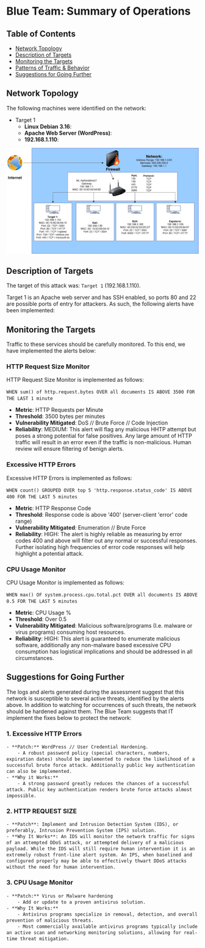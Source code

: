 # Blue Team: Summary of Operations

## Table of Contents
- [Network Topology](#Network-Topology)
- [Description of Targets](#Description-of-Targets)
- [Monitoring the Targets](#Monitoring-the-Targets)
- [Patterns of Traffic & Behavior](#Patterns-of-Traffic-&-Behavior)
- [Suggestions for Going Further](#Suggestions-for-Going-Further)

## Network Topology

The following machines were identified on the network:
- Target 1
  - **Linux Debian 3.16**:
  - **Apache Web Server (WordPress)**:
  - **192.168.1.110**:

<img src="/Images/net-topology.png">

## Description of Targets

The target of this attack was: `Target 1` (192.168.1.110).

Target 1 is an Apache web server and has SSH enabled, so ports 80 and 22 are possible ports of entry for attackers. As such, the following alerts have been implemented:

## Monitoring the Targets

Traffic to these services should be carefully monitored. To this end, we have implemented the alerts below:

### HTTP Request Size Monitor

HTTP Request Size Monitor is implemented as follows:

`WHEN sum() of http.request.bytes OVER all documents IS ABOVE 3500 FOR THE LAST 1 minute`

  - **Metric**: HTTP Requests per Minute
  - **Threshold**: 3500 bytes per minutes
  - **Vulnerability Mitigated**: DoS // Brute Force // Code Injection 
  - **Reliability**: MEDIUM: This alert will flag any malicious HHTP attempt but poses a strong potential for false positives. Any large amount of HTTP traffic will result in an error even if the traffic is non-malicious. Human review will ensure filtering of benign alerts.

### Excessive HTTP Errors
Excessive HTTP Errors is implemented as follows:

`WHEN count() GROUPED OVER top 5 'http.response.status_code' IS ABOVE 400 FOR THE LAST 5 minutes`

  - **Metric**: HTTP Response Code
  - **Threshold**: Response code is above '400' (server-client 'error' code range)
  - **Vulnerability Mitigated**: Enumeration // Brute Force
  - **Reliability**: HIGH: The alert is highly reliable as measuring by error codes 400 and above will filter out any normal or successful responses. Further isolating high frequencies of error code responses will help highlight a potential attack.

### CPU Usage Monitor
CPU Usage Monitor is implemented as follows:

`WHEN max() OF system.process.cpu.total.pct OVER all documents IS ABOVE 0.5 FOR THE LAST 5 minutes`

  - **Metric**: CPU Usage % 
  - **Threshold**: Over 0.5
  - **Vulnerability Mitigated**: Malicious software/programs (I.e. malware or virus programs) consuming host resources.
  - **Reliability**: HIGH: This alert is guaranteed to enumerate malicious software, additionally any non-malware based excessive CPU consumption has logistical implications and should be addressed in all circumstances. 


## Suggestions for Going Further

The logs and alerts generated during the assessment suggest that this network is susceptible to several active threats, identified by the alerts above. In addition to watching for occurrences of such threats, the network should be hardened against them. The Blue Team suggests that IT implement the fixes below to protect the network:

### 1. **Excessive HTTP Errors**
    - **Patch:** WordPress // User Credential Hardening. 
        - A robust password policy (special characters, numbers, expiration dates) should be implemented to reduce the likelihood of a successful brute force attack. Additionally public key authentication can also be implemented.
    - **Why it Works:**
        - A strong password greatly reduces the chances of a successful attack. Public key authentication renders brute force attacks almost impossible.

### 2. **HTTP REQUEST SIZE**
    - **Patch**: Implement and Intrusion Detection System (IDS), or preferably, Intrusion Prevention System (IPS) solution.
    - **Why It Works**: An IDS will monitor the network traffic for signs of an attempted DDoS attack, or attempted delivery of a malicious payload. While the IDS will still require human intervention it is an extremely robust front-line alert system. An IPS, when baselined and configured properly may be able to effectively thwart DDoS attacks without the need for human intervention.

### 3. **CPU Usage Monitor**
    - **Patch:** Virus or Malware hardening
        - Add or update to a proven antivirus solution.
    - **Why It Works:** 
        - Antivirus programs specialize in removal, detection, and overall prevention of malicious threats.
        - Most commercially available antivirus programs typically include an active scan and networking monitoring solutions, allowing for real-time threat mitigation.
   
